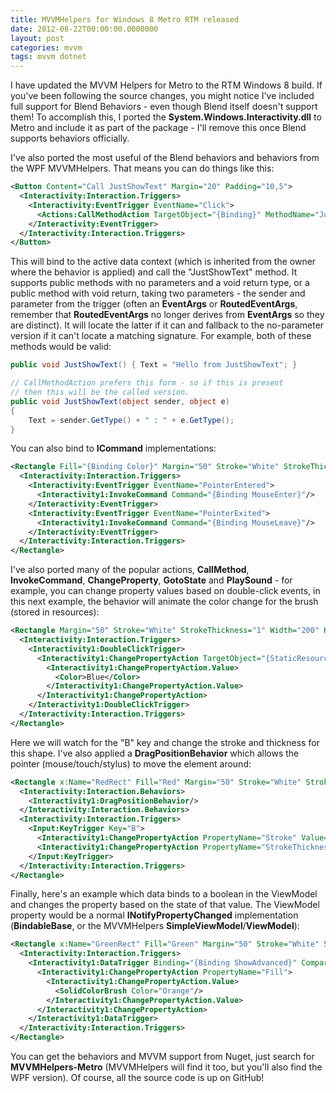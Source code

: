 ```yaml
---
title: MVVMHelpers for Windows 8 Metro RTM released
date: 2012-08-22T00:00:00.0000000
layout: post
categories: mvvm
tags: mvvm dotnet
---
```


I have updated the MVVM Helpers for Metro to the RTM Windows 8 build. If you've been following the source changes, you might notice I've included full support for Blend Behaviors - even though Blend itself doesn't support them!  To accomplish this, I ported the **System.Windows.Interactivity.dll** to Metro and include it as part of the package - I'll remove this once Blend supports behaviors officially.

I've also ported the most useful of the Blend behaviors and behaviors from the WPF MVVMHelpers.  That means you can do things like this:

```xml
<Button Content="Call JustShowText" Margin="20" Padding="10,5">
  <Interactivity:Interaction.Triggers>
    <Interactivity:EventTrigger EventName="Click">
      <Actions:CallMethodAction TargetObject="{Binding}" MethodName="JustShowText"/>
    </Interactivity:EventTrigger>
  </Interactivity:Interaction.Triggers>
</Button>
```

This will bind to the active data context (which is inherited from the owner where the behavior is applied) and call the "JustShowText" method. It supports public methods with no parameters and a void return type, or a public method with void return, taking two parameters - the sender and parameter from the trigger (often an **EventArgs** or **RoutedEventArgs**, remember that **RoutedEventArgs** no longer derives from **EventArgs** so they are distinct). It will locate the latter if it can and fallback to the no-parameter version if it can't locate a matching signature. For example, both of these methods would be valid:

```csharp
public void JustShowText() { Text = "Hello from JustShowText"; }

// CallMethodAction prefers this form - so if this is present
// then this will be the called version.
public void JustShowText(object sender, object e)
{
    Text = sender.GetType() + " : " + e.GetType();
}
```

You can also bind to **ICommand** implementations:

```xml
<Rectangle Fill="{Binding Color}" Margin="50" Stroke="White" StrokeThickness="1" Width="200" Height="200">
  <Interactivity:Interaction.Triggers>
    <Interactivity:EventTrigger EventName="PointerEntered">
      <Interactivity1:InvokeCommand Command="{Binding MouseEnter}"/>
    </Interactivity:EventTrigger>
    <Interactivity:EventTrigger EventName="PointerExited">
      <Interactivity1:InvokeCommand Command="{Binding MouseLeave}"/>
    </Interactivity:EventTrigger>
  </Interactivity:Interaction.Triggers>
</Rectangle>
```

I've also ported many of the popular actions, **CallMethod**, **InvokeCommand**, **ChangeProperty**, **GotoState** and **PlaySound** - for example, you can change property values based on double-click events, in this next example, the behavior will animate the color change for the brush (stored in resources):

```xml
<Rectangle Margin="50" Stroke="White" StrokeThickness="1" Width="200" Height="200" HorizontalAlignment="Left" VerticalAlignment="Top" Fill="{StaticResource rcBrush}">
  <Interactivity:Interaction.Triggers>
    <Interactivity1:DoubleClickTrigger>
      <Interactivity1:ChangePropertyAction TargetObject="{StaticResource rcBrush}" PropertyName="Color" Duration="0:0:3">
        <Interactivity1:ChangePropertyAction.Value>
          <Color>Blue</Color>
        </Interactivity1:ChangePropertyAction.Value>
      </Interactivity1:ChangePropertyAction>
    </Interactivity1:DoubleClickTrigger>
  </Interactivity:Interaction.Triggers>
</Rectangle>
```

Here we will watch for the "B" key and change the stroke and thickness for this shape. I've also applied a **DragPositionBehavior** which allows the pointer (mouse/touch/stylus) to move the element around:

```xml
<Rectangle x:Name="RedRect" Fill="Red" Margin="50" Stroke="White" StrokeThickness="1" Width="200" Height="200" HorizontalAlignment="Left" VerticalAlignment="Bottom">
  <Interactivity:Interaction.Behaviors>
    <Interactivity1:DragPositionBehavior/>
  </Interactivity:Interaction.Behaviors>
  <Interactivity:Interaction.Triggers>
    <Input:KeyTrigger Key="B">
      <Interactivity1:ChangePropertyAction PropertyName="Stroke" Value="Gold" TargetName="RedRect"/>
      <Interactivity1:ChangePropertyAction PropertyName="StrokeThickness" Value="3" TargetName="RedRect"/>
    </Input:KeyTrigger>
  </Interactivity:Interaction.Triggers>
</Rectangle>
```

Finally, here's an example which data binds to a boolean in the ViewModel and changes the property based on the state of that value. The ViewModel property would be a normal **INotifyPropertyChanged** implementation (**BindableBase**, or the MVVMHelpers **SimpleViewModel**/**ViewModel**):

```xml
<Rectangle x:Name="GreenRect" Fill="Green" Margin="50" Stroke="White" StrokeThickness="1" Width="200" Height="200" HorizontalAlignment="Right" VerticalAlignment="Bottom">
  <Interactivity:Interaction.Triggers>
    <Interactivity1:DataTrigger Binding="{Binding ShowAdvanced}" Comparison="Equal" Value="True">
      <Interactivity1:ChangePropertyAction PropertyName="Fill">
        <Interactivity1:ChangePropertyAction.Value>
          <SolidColorBrush Color="Orange"/>
        </Interactivity1:ChangePropertyAction.Value>
      </Interactivity1:ChangePropertyAction>
    </Interactivity1:DataTrigger>
  </Interactivity:Interaction.Triggers>
</Rectangle>
```

You can get the behaviors and MVVM support from Nuget, just search for **MVVMHelpers-Metro** (MVVMHelpers will find it too, but you'll also find the WPF version). Of course, all the source code is up on GitHub!
